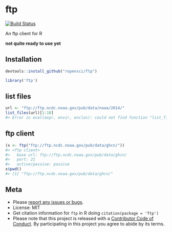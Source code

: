 ftp
===


[![Build Status](https://travis-ci.org/ropensci/ftp.svg?branch=master)](https://travis-ci.org/ropensci/ftp)

An ftp client for R

**not quite ready to use yet**

## Installation


```r
devtools::install_github("ropensci/ftp")
```


```r
library('ftp')
```

## list files


```r
url <- "ftp://ftp.ncdc.noaa.gov/pub/data/noaa/2014/"
list_files(url)[1:10]
#> Error in eval(expr, envir, enclos): could not find function "list_files"
```

## ftp client


```r
(x <- ftp("ftp://ftp.ncdc.noaa.gov/pub/data/ghcn/"))
#> <ftp client>
#>   base url: ftp://ftp.ncdc.noaa.gov/pub/data/ghcn/
#>   port: 21
#>   active/passive: passive
x$pwd()
#> [1] "ftp://ftp.ncdc.noaa.gov/pub/data/ghcn/"
```


## Meta

* Please [report any issues or bugs](https://github.com/ropensci/ftp/issues).
* License: MIT
* Get citation information for `ftp` in R doing `citation(package = 'ftp')`
* Please note that this project is released with a [Contributor Code of Conduct](CONDUCT.md). By participating in this project you agree to abide by its terms.
